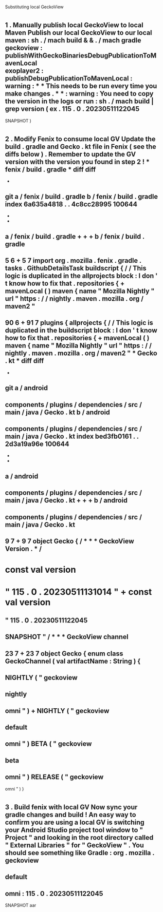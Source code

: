 #
Substituting
local
GeckoView
#
#
#
1
.
Manually
publish
local
GeckoView
to
local
Maven
Publish
our
local
GeckoView
to
our
local
maven
:
sh
.
/
mach
build
&
&
.
/
mach
gradle
\
geckoview
:
publishWithGeckoBinariesDebugPublicationToMavenLocal
\
exoplayer2
:
publishDebugPublicationToMavenLocal
:
warning
:
*
*
This
needs
to
be
run
every
time
you
make
changes
.
*
*
:
warning
:
You
need
to
copy
the
version
in
the
logs
or
run
:
sh
.
/
mach
build
|
grep
version
(
ex
.
115
.
0
.
20230511122045
-
SNAPSHOT
)
#
#
#
2
.
Modify
Fenix
to
consume
local
GV
Update
the
build
.
gradle
and
Gecko
.
kt
file
in
Fenix
(
see
the
diffs
below
)
.
Remember
to
update
the
GV
version
with
the
version
you
found
in
step
2
!
*
fenix
/
build
.
gradle
*
diff
diff
-
-
git
a
/
fenix
/
build
.
gradle
b
/
fenix
/
build
.
gradle
index
6a635a4818
.
.
4c8cc28995
100644
-
-
-
a
/
fenix
/
build
.
gradle
+
+
+
b
/
fenix
/
build
.
gradle
-
5
6
+
5
7
import
org
.
mozilla
.
fenix
.
gradle
.
tasks
.
GithubDetailsTask
buildscript
{
/
/
This
logic
is
duplicated
in
the
allprojects
block
:
I
don
'
t
know
how
to
fix
that
.
repositories
{
+
mavenLocal
(
)
maven
{
name
"
Mozilla
Nightly
"
url
"
https
:
/
/
nightly
.
maven
.
mozilla
.
org
/
maven2
"
-
90
6
+
91
7
plugins
{
allprojects
{
/
/
This
logic
is
duplicated
in
the
buildscript
block
:
I
don
'
t
know
how
to
fix
that
.
repositories
{
+
mavenLocal
(
)
maven
{
name
"
Mozilla
Nightly
"
url
"
https
:
/
/
nightly
.
maven
.
mozilla
.
org
/
maven2
"
*
Gecko
.
kt
*
diff
diff
-
-
git
a
/
android
-
components
/
plugins
/
dependencies
/
src
/
main
/
java
/
Gecko
.
kt
b
/
android
-
components
/
plugins
/
dependencies
/
src
/
main
/
java
/
Gecko
.
kt
index
bed3fb0161
.
.
2d3a19a96e
100644
-
-
-
a
/
android
-
components
/
plugins
/
dependencies
/
src
/
main
/
java
/
Gecko
.
kt
+
+
+
b
/
android
-
components
/
plugins
/
dependencies
/
src
/
main
/
java
/
Gecko
.
kt
-
9
7
+
9
7
object
Gecko
{
/
*
*
*
GeckoView
Version
.
*
/
-
const
val
version
=
"
115
.
0
.
20230511131014
"
+
const
val
version
=
"
115
.
0
.
20230511122045
-
SNAPSHOT
"
/
*
*
*
GeckoView
channel
-
23
7
+
23
7
object
Gecko
{
enum
class
GeckoChannel
(
val
artifactName
:
String
)
{
-
NIGHTLY
(
"
geckoview
-
nightly
-
omni
"
)
+
NIGHTLY
(
"
geckoview
-
default
-
omni
"
)
BETA
(
"
geckoview
-
beta
-
omni
"
)
RELEASE
(
"
geckoview
-
omni
"
)
}
#
#
#
3
.
Build
fenix
with
local
GV
Now
sync
your
gradle
changes
and
build
!
An
easy
way
to
confirm
you
are
using
a
local
GV
is
switching
your
Android
Studio
project
tool
window
to
"
Project
"
and
looking
in
the
root
directory
called
"
External
Libraries
"
for
"
GeckoView
"
.
You
should
see
something
like
Gradle
:
org
.
mozilla
.
geckoview
-
default
-
omni
:
115
.
0
.
20230511122045
-
SNAPSHOT
aar
